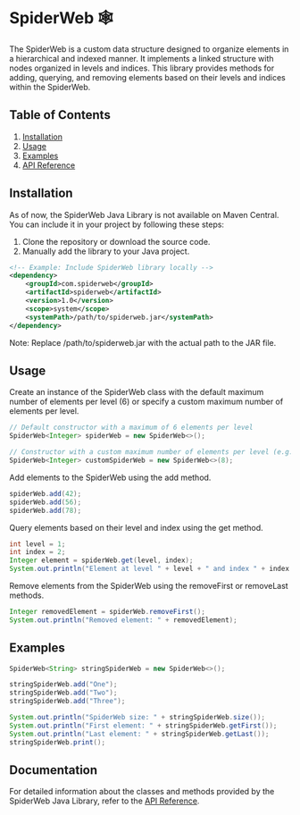 # SpiderWeb 🕸

The SpiderWeb is a custom data structure designed to organize elements in a hierarchical and indexed manner. It implements a linked structure with nodes organized in levels and indices. This library provides methods for adding, querying, and removing elements based on their levels and indices within the SpiderWeb.

## Table of Contents
1. [Installation](#installation)
2. [Usage](#usage)
3. [Examples](#examples)
4. [API Reference](#api-reference)


## Installation

As of now, the SpiderWeb Java Library is not available on Maven Central. You can include it in your project by following these steps:

1. Clone the repository or download the source code.
2. Manually add the library to your Java project.

```xml
<!-- Example: Include SpiderWeb library locally -->
<dependency>
    <groupId>com.spiderweb</groupId>
    <artifactId>spiderweb</artifactId>
    <version>1.0</version>
    <scope>system</scope>
    <systemPath>/path/to/spiderweb.jar</systemPath>
</dependency>
```
Note: Replace /path/to/spiderweb.jar with the actual path to the JAR file.



## Usage
Create an instance of the SpiderWeb class with the default maximum number of elements per level (6) or specify a custom maximum number of elements per level.

```java
// Default constructor with a maximum of 6 elements per level
SpiderWeb<Integer> spiderWeb = new SpiderWeb<>();

// Constructor with a custom maximum number of elements per level (e.g., 8)
SpiderWeb<Integer> customSpiderWeb = new SpiderWeb<>(8);
```

Add elements to the SpiderWeb using the add method.

```java
spiderWeb.add(42);
spiderWeb.add(56);
spiderWeb.add(78);
```

Query elements based on their level and index using the get method.

```java
int level = 1;
int index = 2;
Integer element = spiderWeb.get(level, index);
System.out.println("Element at level " + level + " and index " + index + ": " + element);
```

Remove elements from the SpiderWeb using the removeFirst or removeLast methods.
```java
Integer removedElement = spiderWeb.removeFirst();
System.out.println("Removed element: " + removedElement);
```

## Examples

```java
SpiderWeb<String> stringSpiderWeb = new SpiderWeb<>();

stringSpiderWeb.add("One");
stringSpiderWeb.add("Two");
stringSpiderWeb.add("Three");

System.out.println("SpiderWeb size: " + stringSpiderWeb.size());
System.out.println("First element: " + stringSpiderWeb.getFirst());
System.out.println("Last element: " + stringSpiderWeb.getLast());
stringSpiderWeb.print();

```

## Documentation

For detailed information about the classes and methods provided by the SpiderWeb Java Library, refer to the [API Reference](https://common-kestrel.github.io/spider-web/com/spiderweb/package-summary.html).
